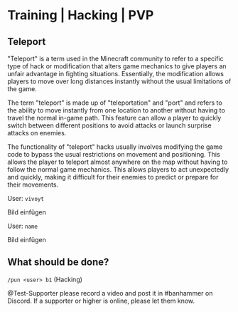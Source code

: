 # Training | Hacking | PVP
## Teleport

"Teleport" is a term used in the Minecraft community to refer to a specific type of hack or modification that alters game mechanics to give players an unfair advantage in fighting situations. Essentially, the modification allows players to move over long distances instantly without the usual limitations of the game.

The term "teleport" is made up of "teleportation" and "port" and refers to the ability to move instantly from one location to another without having to travel the normal in-game path. This feature can allow a player to quickly switch between different positions to avoid attacks or launch surprise attacks on enemies.

The functionality of "teleport" hacks usually involves modifying the game code to bypass the usual restrictions on movement and positioning. This allows the player to teleport almost anywhere on the map without having to follow the normal game mechanics. This allows players to act unexpectedly and quickly, making it difficult for their enemies to predict or prepare for their movements.

User: `vivoyt`

Bild einfügen

User: `name`

Bild einfügen

## What should be done?

`/pun <user> b1` (Hacking)

@Test-Supporter please record a video and post it in #banhammer on Discord. If a supporter or higher is online, please let them know.
